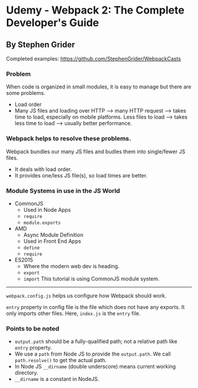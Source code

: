 # Udemy - Webpack 2: The Complete Developer's Guide
## By Stephen Grider

Completed examples: https://github.com/StephenGrider/WebpackCasts

### Problem
When code is organized in small modules, it is easy to manage but there are some problems.
 - Load order
 - Many JS files and loading over HTTP --> many HTTP request --> takes time to load, especially on mobile platforms.
    Less files to load --> takes less time to load --> usually better performance.

### Webpack helps to resolve these problems.
Webpack bundles our many JS files and budles them into single/fewer JS files.
 - It deals with load order.
 - It provides one/less JS file(s), so load times are better.

### Module Systems in use in the JS World
 - CommonJS
    - Used in Node Apps
    - `require`
    - `module.exports`
 - AMD
    - Async Module Definition
    - Used in Front End Apps
    - `define`
    - `require`
 - ES2015
    - Where the modern web dev is heading.
    - `export`
    - `import`
This tutorial is using CommonJS module system.

---

`webpack.config.js` helps us configure how Webpack should work.

`entry` property in config file is the file which does not have any exports. It only imports other files.
Here, `index.js` is the `entry` file.

### Points to be noted
 - `output.path` should be a fully-qualified path; not a relative path like `entry` property.
 - We use a `path` from Node JS to provide the `output.path`.
    We call `path.resolve()` to get the actual path.
 - In Node JS `__dirname` (double underscore) means current working directory.
 - `__dirname` is a constant in NodeJS.


